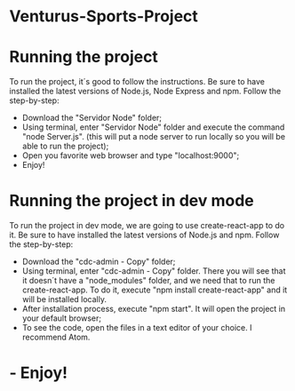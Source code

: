 # Venturus-Sports-Project

# Running the project

To run the project, it´s good to follow the instructions. Be sure to have installed the latest versions of Node.js, Node Express and npm. Follow the step-by-step:
  - Download the "Servidor Node" folder;
  - Using terminal, enter "Servidor Node" folder and execute the command "node Server.js". (this will put a node server to run locally so you will be able to run the project);
  - Open you favorite web browser and type "localhost:9000";
  - Enjoy!

# Running the project in dev mode

To run the project in dev mode, we are going to use create-react-app to do it. Be sure to have installed the latest versions of Node.js and npm. Follow the step-by-step:
  - Download the "cdc-admin - Copy" folder;
  - Using terminal, enter "cdc-admin - Copy" folder. There you will see that it doesn´t have a "node_modules" folder, and we need that to run the create-react-app. To do it, execute "npm install create-react-app" and it will be installed locally.
  - After installation process, execute "npm start". It will open the project in your default browser;
  - To see the code, open the files in a text editor of your choice. I recommend Atom.
#  - Enjoy!
  
